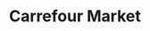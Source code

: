 ---
title: "Carrefour Market"
url: /toulouse/carrefour-market-avenue-jean-rieux/
shop: supermarché
---
